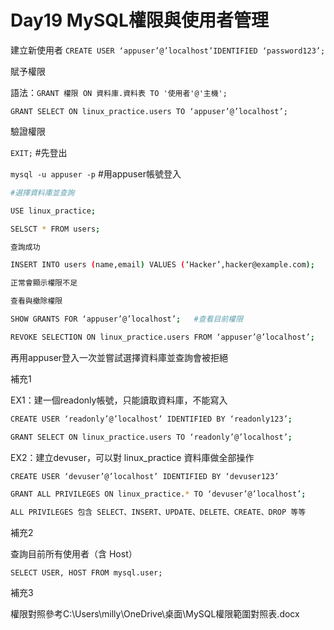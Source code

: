 # Day19 MySQL權限與使用者管理

建立新使用者
`CREATE USER ‘appuser’@’localhost’IDENTIFIED ‘password123’;`

賦予權限

語法：`GRANT 權限 ON 資料庫.資料表 TO '使用者'@'主機';`

`GRANT SELECT ON linux_practice.users TO ‘appuser’@’localhost’;`

驗證權限

`EXIT;`   #先登出

`mysql -u appuser -p`   #用appuser帳號登入

```bash
#選擇資料庫並查詢

USE linux_practice;

SELSCT * FROM users;

查詢成功

INSERT INTO users (name,email) VALUES (‘Hacker’,hacker@example.com);   #嘗試插入一筆新的資料

正常會顯示權限不足
```

```bash
查看與撤除權限

SHOW GRANTS FOR ‘appuser’@’localhost’;   #查看目前權限

REVOKE SELECTION ON linux_practice.users FROM ‘appuser’@’localhost’;   #撤銷查詢權限
```

再用appuser登入一次並嘗試選擇資料庫並查詢會被拒絕

補充1

EX1：建一個readonly帳號，只能讀取資料庫，不能寫入

```bash
CREATE USER ‘readonly’@’localhost’ IDENTIFIED BY ‘readonly123’;

GRANT SELECT ON linux_practice.users TO ‘readonly’@’localhost’;
```

EX2：建立devuser，可以對 linux_practice 資料庫做全部操作

```bash
CREATE USER ‘devuser’@’localhost’ IDENTIFIED BY ‘devuser123’

GRANT ALL PRIVILEGES ON linux_practice.* TO ‘devuser’@’localhost’;

ALL PRIVILEGES 包含 SELECT、INSERT、UPDATE、DELETE、CREATE、DROP 等等
```

補充2

查詢目前所有使用者（含 Host）

`SELECT USER, HOST FROM mysql.user;`

補充3

權限對照參考C:\Users\milly\OneDrive\桌面\MySQL權限範圍對照表.docx

